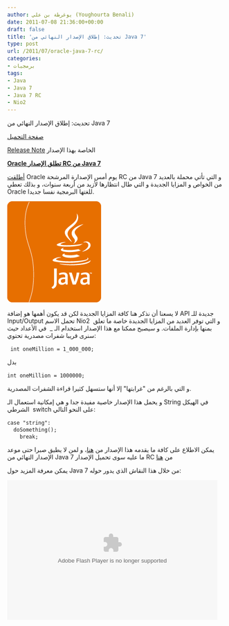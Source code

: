 ```yaml
---
author: يوغرطة بن علي (Youghourta Benali)
date: 2011-07-08 21:36:00+00:00
draft: false
title: 'تحديث: إطلاق الإصدار النهائي من Java 7'
type: post
url: /2011/07/oracle-java-7-rc/
categories:
- برمجيات
tags:
- Java
- Java 7
- Java 7 RC
- Nio2
---
```


تحديث: إطلاق الإصدار النهائي من Java 7

[صفحة التحميل](http://www.oracle.com/technetwork/java/javase/downloads/index.html)

[Release Note](http://www.oracle.com/technetwork/java/javase/jdk7-relnotes-429209.html) الخاصة بهذا الإصدار




[**Oracle تطلق الإصدار RC من Java 7**](https://www.it-scoop.com/2011/07/oracle-java-7-rc/)




[أطلقت](http://blogs.oracle.com/theaquarium/entry/java_7_d_day_is) Oracle يوم أمس الإصدارة المرشحة RC من Java 7 و التي تأتي محملة بالعديد من الخواص و المزايا الجديدة و التي طال انتظارها لأزيد من أربعة سنوات، و بذلك تعطي Oracle للغتها البرمجية نفسا جديدا.




[![](java_logo.gif)
](https://www.it-scoop.com/2011/07/oracle-java-7-rc/)




لا يسعنا أن نذكر هنا كافة المزايا الجديدة لكن قد يكون أهمها هو إضافة API جديدة للـ Input/Output تحمل الاسم Nio2  و التي توفر العديد من المزايا الجديدة خاصة ما تعلق بمنها بإدارة الملفات. و سيصبح ممكنا مع هذا الإصدار استخدام الـ _  في الأعداد حيث سنرى قريبا شفرات مصدرية تحتوي:




    
     int oneMillion = 1_000_000;




بدل




    
    int oneMillion = 1000000;




و التي بالرغم من "غرابتها" إلا أنها ستسهل كثيرا قراءة الشفرات المصدرية.




و يحمل هذا الإصدار خاصية مفيدة جدا و هي إمكانية استعمال الـ String في الهيكل الشرطي  switch على النحو التالي:




    
    case "string":
      doSomething();
        break;




يمكن الاطلاع على كافة ما يقدمه هذا الإصدار من [هنا](https://openjdk.java.net/projects/jdk7/features/)، و لمن لا يطيق صبرا حتى موعد الإصدار النهائي من Java 7 ما عليه سوى تحميل الإصدار RC من [هنا](http://jdk7.java.net/download.html)




يمكن معرفة المزيد حول Java 7 من خلال هذا النقاش الذي يدور حوله:




<!-- more -->



<object classid="clsid:d27cdb6e-ae6d-11cf-96b8-444553540000" width="486" codebase="http://download.macromedia.com/pub/shockwave/cabs/flash/swflash.cab#version=6,0,40,0" id="flashObj" height="322"><embed src="http://c.brightcove.com/services/viewer/federated_f9?isVid=1" pluginspage="http://www.macromedia.com/shockwave/download/index.cgi?P1_Prod_Version=ShockwaveFlash" seamlesstabbing="false" allowscriptaccess="always" swliveconnect="true" id="flashObj" width="486" base="http://admin.brightcove.com" allowfullscreen="true" height="322" type="application/x-shockwave-flash" flashvars="videoId=1034537450001&linkBaseURL=http%3A%2F%2Fmedianetwork.oracle.com%2Fmedia%2Fshow%2F16796&playerID=1640183659&playerKey=AQ~~,AAAAAFcSbzI~,OkyYKKfkn3za9MF0qI3Ufg1AerdkqfR3&domain=embed&dynamicStreaming=true"></embed></object>
